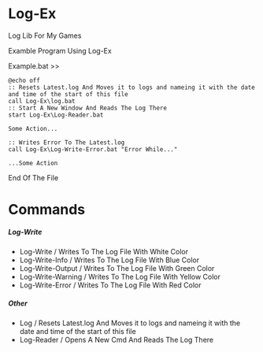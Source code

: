 # Log-Ex
Log Lib For My Games

Examble Program Using Log-Ex

Example.bat >>
```
@echo off
:: Resets Latest.log And Moves it to logs and nameing it with the date and time of the start of this file
call Log-Ex\log.bat
:: Start A New Window And Reads The Log There
start Log-Ex\Log-Reader.bat

Some Action...

:: Writes Error To The Latest.log
call Log-Ex\Log-Write-Error.bat "Error While..."

...Some Action
```
End Of The File


# Commands

##### Log-Write
- Log-Write / Writes To The Log File With White Color
- Log-Write-Info / Writes To The Log File With Blue Color
- Log-Write-Output / Writes To The Log File With Green Color
- Log-Write-Warning / Writes To The Log File With Yellow Color
- Log-Write-Error / Writes To The Log File With Red Color

##### Other
- Log / Resets Latest.log And Moves it to logs and nameing it with the date and time of the start of this file
- Log-Reader / Opens A New Cmd And Reads The Log There




